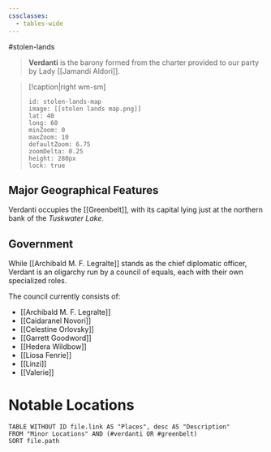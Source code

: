 ```yaml
---
cssclasses:
  - tables-wide
---
```

#stolen-lands
>**Verdanti** is the barony formed from the charter provided to our party by Lady [[Jamandi Aldori]].

> [!caption|right wm-sm]
>```leaflet
>id: stolen-lands-map
>image: [[stolen lands map.png]]
>lat: 40
>long: 60
>minZoom: 0
>maxZoom: 10
>defaultZoom: 6.75
>zoomDelta: 0.25
>height: 280px
>lock: true
>```

## Major Geographical Features
Verdanti occupies the [[Greenbelt]], with its capital lying just at the northern bank of the *Tuskwater Lake*.

## Government
While [[Archibald M. F. Legralte]] stands as the chief diplomatic officer, Verdant is an oligarchy run by a council of equals, each with their own specialized roles.

The council currently consists of:
- [[Archibald M. F. Legralte]]
- [[Caidaranel Novori]]
- [[Celestine Orlovsky]]
- [[Garrett Goodword]]
- [[Hedera Wildbow]]
- [[Liosa Fenrie]]
- [[Linzi]]
- [[Valerie]]

# Notable Locations
```dataview
TABLE WITHOUT ID file.link AS "Places", desc AS "Description"
FROM "Minor Locations" AND (#verdanti OR #greenbelt)
SORT file.path
```
